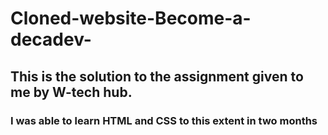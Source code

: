 # Cloned-website-Become-a-decadev-
## This is the solution to the assignment given to me by W-tech hub. 
### I was able to learn HTML and CSS to this extent in two months
